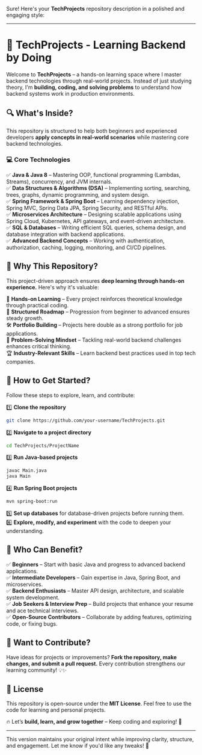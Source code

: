 Sure! Here's your **TechProjects** repository description in a polished and engaging style:  

---

# 🚀 TechProjects - Learning Backend by Doing  

Welcome to **TechProjects** – a hands-on learning space where I master backend technologies through real-world projects. Instead of just studying theory, I'm **building, coding, and solving problems** to understand how backend systems work in production environments.  

## 🔍 What's Inside?  
This repository is structured to help both beginners and experienced developers **apply concepts in real-world scenarios** while mastering core backend technologies.  

### 💻 Core Technologies  
✅ **Java & Java 8** – Mastering OOP, functional programming (Lambdas, Streams), concurrency, and JVM internals.  
✅ **Data Structures & Algorithms (DSA)** – Implementing sorting, searching, trees, graphs, dynamic programming, and system design.  
✅ **Spring Framework & Spring Boot** – Learning dependency injection, Spring MVC, Spring Data JPA, Spring Security, and RESTful APIs.  
✅ **Microservices Architecture** – Designing scalable applications using Spring Cloud, Kubernetes, API gateways, and event-driven architecture.  
✅ **SQL & Databases** – Writing efficient SQL queries, schema design, and database integration with backend applications.  
✅ **Advanced Backend Concepts** – Working with authentication, authorization, caching, logging, monitoring, and CI/CD pipelines.  

## 🎯 Why This Repository?  
This project-driven approach ensures **deep learning through hands-on experience.** Here's why it's valuable:  

🚀 **Hands-on Learning** – Every project reinforces theoretical knowledge through practical coding.  
📌 **Structured Roadmap** – Progression from beginner to advanced ensures steady growth.  
🛠️ **Portfolio Building** – Projects here double as a strong portfolio for job applications.  
🧠 **Problem-Solving Mindset** – Tackling real-world backend challenges enhances critical thinking.  
🏆 **Industry-Relevant Skills** – Learn backend best practices used in top tech companies.  

## 🚀 How to Get Started?  
Follow these steps to explore, learn, and contribute:  

1️⃣ **Clone the repository**  
```sh
git clone https://github.com/your-username/TechProjects.git
```  
2️⃣ **Navigate to a project directory**  
```sh
cd TechProjects/ProjectName
```  
3️⃣ **Run Java-based projects**  
```sh
javac Main.java  
java Main  
```  
4️⃣ **Run Spring Boot projects**  
```sh
mvn spring-boot:run  
```  
5️⃣ **Set up databases** for database-driven projects before running them.  
6️⃣ **Explore, modify, and experiment** with the code to deepen your understanding.  

## 🤝 Who Can Benefit?  
✅ **Beginners** – Start with basic Java and progress to advanced backend applications.  
✅ **Intermediate Developers** – Gain expertise in Java, Spring Boot, and microservices.  
✅ **Backend Enthusiasts** – Master API design, architecture, and scalable system development.  
✅ **Job Seekers & Interview Prep** – Build projects that enhance your resume and ace technical interviews.  
✅ **Open-Source Contributors** – Collaborate by adding features, optimizing code, or fixing bugs.  

## 🚀 Want to Contribute?  
Have ideas for projects or improvements? **Fork the repository, make changes, and submit a pull request.** Every contribution strengthens our learning community! 💡✨  

## 📜 License  
This repository is open-source under the **MIT License**. Feel free to use the code for learning and personal projects.  

🔥 Let’s **build, learn, and grow together** – Keep coding and exploring! 🚀  

---

This version maintains your original intent while improving clarity, structure, and engagement. Let me know if you'd like any tweaks! 🚀
